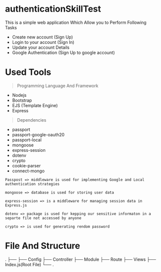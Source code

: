 # authenticationSkillTest
This is a simple web application Which Allow you to Perform Following Tasks
* Create new account (Sign Up) 
* Login to your account (Sign In)
* Update your account Details
* Google Authentication (Sign Up to google account)

#  Used Tools

> Programming Language And Framework
* Nodejs
* Bootstrap
* EJS (Template Engine)
* Express



> Dependencies
* passport
* passport-google-oauth20
* passport-local
* mongoose
* express-session
* dotenv
* crypto
* cookie-parser
* connect-mongo


`Passpost => middleware is used for implementing Google and Local authentication strategies`

`mongoose => database is used for storing user data`

`express-session => is a middleware for managing session data in Express.js`

`dotenv => package is used for kepping our sensitive informaton in a separte file not accessed by anyone`

`crypto => is used for generating rendom password`

# File And Structure
.
    ├── 
    ├── Config
    ├── Controller
    ├── Module 
    ├── Route
    ├── Views
    ├── Index.js(Root File)
    └── 
.



